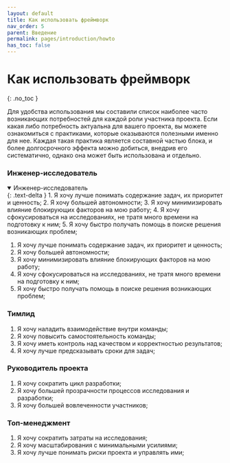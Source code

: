 ```yaml
---
layout: default
title: Как использовать фреймворк
nav_order: 5
parent: Введение
permalink: pages/introduction/howto
has_toc: false
---
```


# Как использовать фреймворк
{: .no_toc }

Для удобства использования мы составили список наиболее часто возникающих потребностей для каждой роли участника проекта. Если какая либо потребность актуальна для вашего проекта, вы можете ознакомиться с практиками, которые оказываются полезными именно для нее. Каждая такая практика является составной частью блока, и более долгосрочного эффекта можно добиться, внедрив его систематично, однако она может быть использована и отдельно.

### Инженер-исследователь

<details open markdown="block">
  <summary>
    Инженер-исследователь
  </summary>
  {: .text-delta }
1. Я хочу лучше понимать содержание задач, их приоритет и ценность;
2. Я хочу большей автономности;
3. Я хочу минимизировать влияние блокирующих факторов на мою работу;
4. Я хочу сфокусироваться на исследованиях, не тратя много времени на подготовку к ним;
5. Я хочу быстро получать помощь в поиске решения возникающих проблем;
</details>

1. Я хочу лучше понимать содержание задач, их приоритет и ценность;
2. Я хочу большей автономности;
3. Я хочу минимизировать влияние блокирующих факторов на мою работу;
4. Я хочу сфокусироваться на исследованиях, не тратя много времени на подготовку к ним;
5. Я хочу быстро получать помощь в поиске решения возникающих проблем;

### Тимлид
1. Я хочу наладить взаимодействие внутри команды;
2. Я хочу повысить самостоятельность команды;
3. Я хочу иметь контроль над качеством и корректностью результатов;
4. Я хочу лучше предсказывать сроки для задач;

### Руководитель проекта
1. Я хочу сократить цикл разработки;
2. Я хочу большей прозрачности процессов исследования и разработки;
3. Я хочу большей вовлеченности участников;

### Топ-менеджмент
1. Я хочу сократить затраты на исследования;
2. Я хочу масштабирования с минимальными усилиями;
3. Я хочу лучше понимать риски проекта и управлять ими;